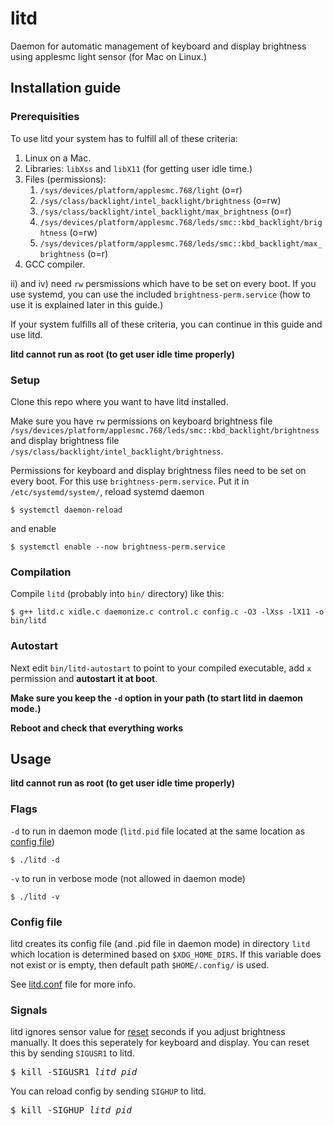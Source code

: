 # litd
Daemon for automatic management of keyboard and display brightness using applesmc light sensor (for Mac on Linux.)


## Installation guide


### Prerequisities
To use litd your system has to fulfill all of these criteria:
1. Linux on a Mac.
1. Libraries: `libXss` and `libX11` (for getting user idle time.)
1. Files (permissions): 
   1. `/sys/devices/platform/applesmc.768/light` (o=r)
   1. `/sys/class/backlight/intel_backlight/brightness` (o=rw)
   1. `/sys/class/backlight/intel_backlight/max_brightness` (o=r)
   1. `/sys/devices/platform/applesmc.768/leds/smc::kbd_backlight/brightness` (o=rw)
   1. `/sys/devices/platform/applesmc.768/leds/smc::kbd_backlight/max_brightness` (o=r)
1. GCC compiler.

ii) and iv) need `rw` persmissions which have to be set on every boot. If you use systemd, you can use the included `brightness-perm.service` (how to use it is explained later in this guide.)

If your system fulfills all of these criteria, you can continue in this guide and use litd.

**litd cannot run as root (to get user idle time properly)**


### Setup
Clone this repo where you want to have litd installed.
 
Make sure you have `rw` permissions on keyboard brightness file `/sys/devices/platform/applesmc.768/leds/smc::kbd_backlight/brightness` and display brightness file `/sys/class/backlight/intel_backlight/brightness`.

Permissions for keyboard and display brightness files need to be set on every boot. For this use `brightness-perm.service`. Put it in `/etc/systemd/system/`, reload systemd daemon
```Shell
$ systemctl daemon-reload
```

and enable
```Shell
$ systemctl enable --now brightness-perm.service
```


### Compilation 
Compile `litd` (probably into `bin/` directory) like this:
```Shell
$ g++ litd.c xidle.c daemonize.c control.c config.c -O3 -lXss -lX11 -o bin/litd
```


### Autostart
Next edit `bin/litd-autostart` to point to your compiled executable, add `x` permission and **autostart it at boot**. 

**Make sure you keep the `-d` option in your path (to start litd in daemon mode.)** 

**Reboot and check that everything works**


## Usage
**litd cannot run as root (to get user idle time properly)**


### Flags

`-d` to run in daemon mode (`litd.pid` file located at the same location as [config file](#config-file))
```Shell
$ ./litd -d
```

`-v` to run in verbose mode (not allowed in daemon mode)
```Shell
$ ./litd -v
```


### Config file
litd creates its config file (and .pid file in daemon mode) in directory `litd` which location is determined based on `$XDG_HOME_DIRS`. If this variable does not exist or is empty, then default path `$HOME/.config/` is used.

See [litd.conf](https://github.com/Hipuranyhou/litd/edit/master/litd.conf) file for more info.


### Signals
litd ignores sensor value for [reset](https://github.com/Hipuranyhou/litd/edit/master/litd.conf) seconds if you adjust brightness manually. It does this seperately for keyboard and display. You can reset this by sending `SIGUSR1` to litd.
<pre>
$ kill -SIGUSR1 <i>litd_pid</i>
</pre>

You can reload config by sending `SIGHUP` to litd.
<pre>
$ kill -SIGHUP <i>litd_pid</i>
</pre>
